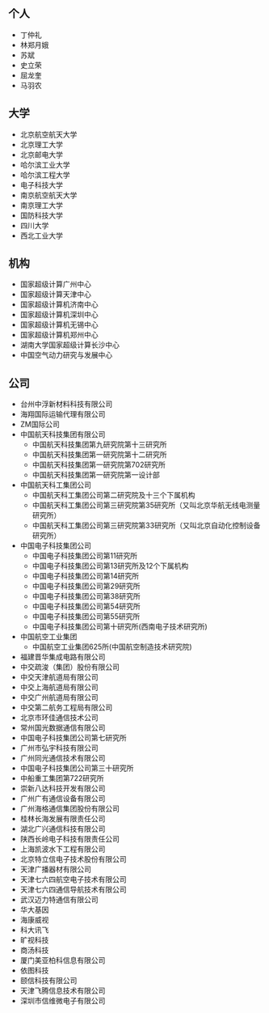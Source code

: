 
## 个人
- 丁仲礼
- 林郑月娥
- 苏斌
- 史立荣
- 屈龙奎
- 马羽农



## 大学
-  北京航空航天大学
-  北京理工大学
-  北京邮电大学
-  哈尔滨工业大学
-  哈尔滨工程大学
-  电子科技大学
-  南京航空航天大学
-  南京理工大学
-  国防科技大学
-  四川大学
-  西北工业大学

## 机构
- 国家超级计算广州中心
- 国家超级计算天津中心
- 国家超级计算机济南中心
- 国家超级计算机深圳中心
- 国家超级计算机无锡中心
- 国家超级计算机郑州中心
- 湖南大学国家超级计算长沙中心
- 中国空气动力研究与发展中心

## 公司
- 台州中浮新材料科技有限公司
- 海翔国际运输代理有限公司
- ZM国际公司
-  中国航天科技集团有限公司
    +  中国航天科技集团第九研究院第十三研究所
    +  中国航天科技集团第一研究院第十二研究所
    +  中国航天科技集团第一研究院第702研究所
    +  中国航天科技集团第一研究院第一设计部
- 中国航天科工集团公司
    + 中国航天科工集团公司第二研究院及十三个下属机构
    + 中国航天科工集团公司第三研究院第35研究所（又叫北京华航无线电测量研究所）
    + 中国航天科工集团公司第三研究院第33研究所（又叫北京自动化控制设备研究所）
- 中国电子科技集团公司
    + 中国电子科技集团公司第11研究所
    + 中国电子科技集团公司第13研究所及12个下属机构
    + 中国电子科技集团公司第14研究所
    + 中国电子科技集团公司第29研究所
    + 中国电子科技集团公司第38研究所
    + 中国电子科技集团公司第54研究所
    + 中国电子科技集团公司第55研究所
    + 中国电子科技集团公司第十研究所(西南电子技术研究所)
- 中国航空工业集团
    + 中国航空工业集团625所(中国航空制造技术研究院)
- 福建晋华集成电路有限公司
- 中交疏浚（集团）股份有限公司
- 中交天津航道局有限公司
- 中交上海航道局有限公司
- 中交广州航道局有限公司
- 中交第二航务工程局有限公司
- 北京市环佳通信技术公司
- 常州国光数据通信有限公司
- 中国电子科技集团公司第七研究所
- 广州市弘宇科技有限公司
- 广州同光通信技术有限公司
- 中国电子科技集团公司第三十研究所
- 中船重工集团第722研究所
- 崇新八达科技开发有限公司
- 广州广有通信设备有限公司
- 广州海格通信集团股份有限公司
- 桂林长海发展有限责任公司
- 湖北广兴通信科技有限公司
- 陕西长岭电子科技有限责任公司
- 上海凯波水下工程有限公司
- 北京特立信电子技术股份有限公司
- 天津广播器材有限公司
- 天津七六四航空电子技术有限公司
- 天津七六四通信导航技术有限公司
- 武汉迈力特通信有限公司
- 华大基因
- 海康威视
- 科大讯飞
- 旷视科技
- 商汤科技
- 厦门美亚柏科信息有限公司
- 依图科技
- 颐信科技有限公司
- 天津飞腾信息技术有限公司
- 深圳市信维微电子有限公司